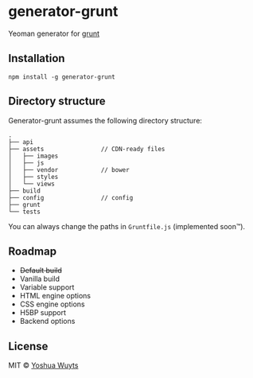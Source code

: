 # generator-grunt

Yeoman generator for [grunt](gruntjs.com)

## Installation
````
npm install -g generator-grunt
````

## Directory structure
Generator-grunt assumes the following directory structure:
````
.
├── api
├── assets                // CDN-ready files
│   ├── images
│   ├── js
│   ├── vendor            // bower
│   ├── styles
│   └── views
├── build
├── config                // config
├── grunt
└── tests     
````
You can always change the paths in ````Gruntfile.js```` (implemented soon™).

## Roadmap
- ~~Default build~~
- Vanilla build
- Variable support
- HTML engine options
- CSS engine options
- H5BP support
- Backend options

## License
MIT © [Yoshua Wuyts](yoshuawuyts.com)
